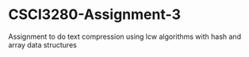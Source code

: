 # CSCI3280-Assignment-3

Assignment to do text compression using lcw algorithms with hash and array data structures
